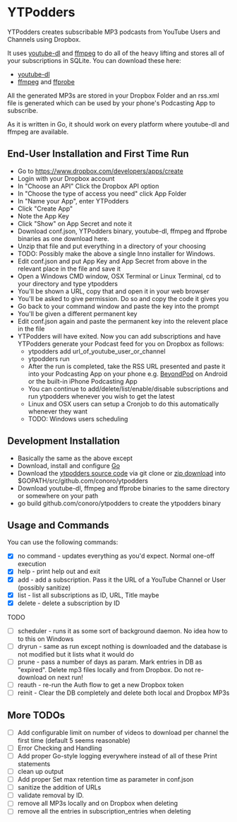 # YTPodders
YTPodders creates subscribable MP3 podcasts from YouTube Users and Channels using Dropbox.

It uses [youtube-dl](https://rg3.github.io/youtube-dl/) and [ffmpeg](https://www.ffmpeg.org/) to do all of the heavy lifting and stores all of your subscriptions in SQLite. You can download these here:

* [youtube-dl]()
* [ffmpeg](https://www.ffmpeg.org/download.html) and [ffprobe](https://www.ffmpeg.org/download.html)

All the generated MP3s are stored in your Dropbox Folder and an rss.xml file is generated which can be used by your phone's Podcasting App to subscribe.

As it is written in Go, it should work on every platform where youtube-dl and ffmpeg are available.

## End-User Installation and First Time Run
* Go to https://www.dropbox.com/developers/apps/create
* Login with your Dropbox account
* In "Choose an API" Click the Dropbox API option
* In "Choose the type of access you need" click App Folder
* In "Name your App", enter YTPodders
* Click "Create App"
* Note the App Key
* Click "Show" on App Secret and note it
* Download conf.json, YTPodders binary, youtube-dl, ffmpeg and ffprobe binaries as one download here.
* Unzip that file and put everything in a directory of your choosing
* TODO: Possibly make the above a single Inno installer for Windows.
* Edit conf.json and put App Key and App Secret from above in the relevant place in the file and save it
* Open a Windows CMD window, OSX Terminal or Linux Terminal, cd to your directory and type ytpodders
* You'll be shown a URL, copy that and open it in your web browser
* You'll be asked to give permission. Do so and copy the code it gives you
* Go back to your command window and paste the key into the prompt
* You'll be given a different permanent key
* Edit conf.json again and paste the permanent key into the relevent place in the file
* YTPodders will have exited.
Now you can add subscriptions and have YTPodders generate your Podcast feed for you on Dropbox as follows:
  * ytpodders add url_of_youtube_user_or_channel
  * ytpodders run
  * After the run is completed, take the RSS URL presented and paste it into your Podcasting App on your phone e.g. [BeyondPod](http://www.beyondpod.mobi/android/index.htm) on Android or the built-in iPhone Podcasting App
  * You can continue to add/delete/list/enable/disable subscriptions and run ytpodders whenever you wish to get the latest
  * Linux and OSX users can setup a Cronjob to do this automatically whenever they want
  * TODO: Windows users scheduling

## Development Installation
* Basically the same as the above except
* Download, install and configure [Go](http://www.golang.org/)
* Download the [ytpodders source code](https://github.com/conoro/ytpodders) via git clone or [zip download](https://github.com/conoro/ytpodders/archive/master.zip) into $GOPATH/src/github.com/conoro/ytpodders
* Download youtube-dl, ffmpeg and ffprobe binaries to the same directory or somewhere on your path
* go build github.com/conoro/ytpodders to create the ytpodders binary


## Usage and Commands
You can use the following commands:
- [x] no command - updates everything as you'd expect. Normal one-off execution
- [x] help - print help out and exit
- [x] add - add a subscription. Pass it the URL of a YouTube Channel or User (possibly sanitize)
- [x] list - list all subscriptions as ID, URL, Title maybe
- [x] delete - delete a subscription by ID

TODO
- [ ] scheduler - runs it as some sort of background daemon. No idea how to to this on Windows
- [ ] dryrun - same as run except nothing is downloaded and the database is not modified but it lists what it would do
- [ ] prune - pass a number of days as param. Mark entries in DB as "expired". Delete mp3 files locally and from Dropbox. Do not re-download on next run!
- [ ] reauth - re-run the Auth flow to get a new Dropbox token
- [ ] reinit - Clear the DB completely and delete both local and Dropbox MP3s

## More TODOs
- [ ] Add configurable limit on number of videos to download per channel the first time (default 5 seems reasonable)
- [ ] Error Checking and Handling
- [ ] Add proper Go-style logging everywhere instead of all of these Print statements
- [ ] clean up output
- [ ] Add proper Set max retention time as parameter in conf.json
- [ ] sanitize the addition of URLs
- [ ] validate removal by ID.
- [ ] remove all MP3s locally and on Dropbox when deleting
- [ ] remove all the entries in subscription_entries when deleting
